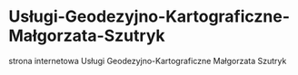 # Usługi-Geodezyjno-Kartograficzne-Małgorzata-Szutryk
strona internetowa Usługi Geodezyjno-Kartograficzne Małgorzata Szutryk
